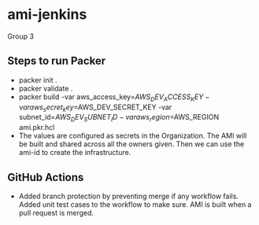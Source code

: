 # ami-jenkins 

Group 3
## Steps to run Packer 
 - packer init .
 - packer validate .
 - packer build -var aws_access_key=$AWS_DEV_ACCESS_KEY -var aws_secret_key=$AWS_DEV_SECRET_KEY -var subnet_id=$AWS_DEV_SUBNET_ID -var aws_region=$AWS_REGION ami.pkr.hcl
 - The values are configured as secrets in the Organization. The AMI will be built and shared across all the owners given. Then we can use the ami-id to create the infrastructure.
## GitHub Actions
 - Added branch protection by preventing merge if any workflow fails. Added unit test cases to the workflow to make sure. AMI is built when a pull request is merged.
